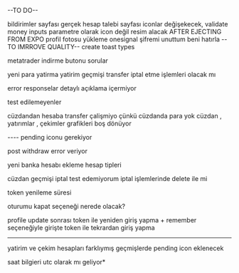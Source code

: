 --TO DO--

bildirimler sayfası
gerçek hesap talebi sayfası iconlar değişekecek,
validate money inputs
<Navbar /> parametre olarak icon değil resim alacak
AFTER EJECTING FROM EXPO 
profil fotosu yükleme onesignal
şifremi unuttum
beni hatırla
--TO IMRROVE QUALITY--
create toast types

metatrader indirme butonu
sorular

 
 
yeni para yatirma
yatirim geçmişi
transfer iptal etme işlemleri olacak mı

error responselar detaylı açıklama içermiyor



test edilemeyenler

cüzdandan hesaba transfer çalişmiyo çünkü cüzdanda para yok
cüzdan , yatırımlar  , çekimler grafikleri boş dönüyor




---- pending iconu gerekiyor

post withdraw error veriyor

yeni banka hesabı ekleme hesap tipleri

cüzdan geçmişi iptal test edemiyorum iptal işlemlerinde delete ile mi

token yenileme süresi

oturumu kapat seçeneği nerede olacak?

profile update sonrası token ile yeniden giriş yapma + remember seçeneğiyle girişte token ile tekrardan giriş yapma

---- 
yatirim ve çekim hesapları farklıymış 
geçmişlerde pending icon eklenecek

saat bilgieri utc olarak mı geliyor*